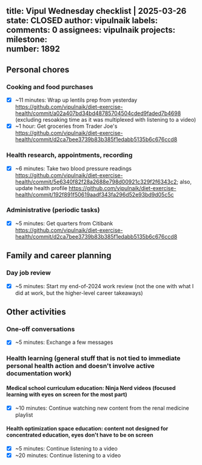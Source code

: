 title:	Vipul Wednesday checklist | 2025-03-26
state:	CLOSED
author:	vipulnaik
labels:	
comments:	0
assignees:	vipulnaik
projects:	
milestone:	
number:	1892
--
## Personal chores

### Cooking and food purchases

- [x] ~11 minutes: Wrap up lentils prep from yesterday https://github.com/vipulnaik/diet-exercise-health/commit/a02a407bd34bd48785704504cded9faded7b4698 (excluding resoaking time as it was multiplexed with listening to a video)
- [x] ~1 hour: Get groceries from Trader Joe's https://github.com/vipulnaik/diet-exercise-health/commit/d2ca7bee3739b83b385f1edabb5135b6c676ccd8

### Health research, appointments, recording

- [x] ~6 minutes: Take two blood pressure readings https://github.com/vipulnaik/diet-exercise-health/commit/5e6340f82f28a2688e798d00921c329f2f6343c2; also, update health profile https://github.com/vipulnaik/diet-exercise-health/commit/192f891f50619aadf343fa296d52e93bd9d05c5c

### Administrative (periodic tasks)

- [x] ~5 minutes: Get quarters from Citibank https://github.com/vipulnaik/diet-exercise-health/commit/d2ca7bee3739b83b385f1edabb5135b6c676ccd8

## Family and career planning

### Day job review

- [x] ~5 minutes: Start my end-of-2024 work review (not the one with what I did at work, but the higher-level career takeaways)

## Other activities

### One-off conversations

- [x] ~5 minutes: Exchange a few messages

### Health learning (general stuff that is not tied to immediate personal health action and doesn't involve active documentation work)

#### Medical school curriculum education: Ninja Nerd videos (focused learning with eyes on screen for the most part)

- [x] ~10 minutes: Continue watching new content from the renal medicine playlist

#### Health optimization space education: content not designed for concentrated education, eyes don't have to be on screen

- [x] ~5 minutes: Continue listening to a video
- [x] ~20 minutes: Continue listening to a video
